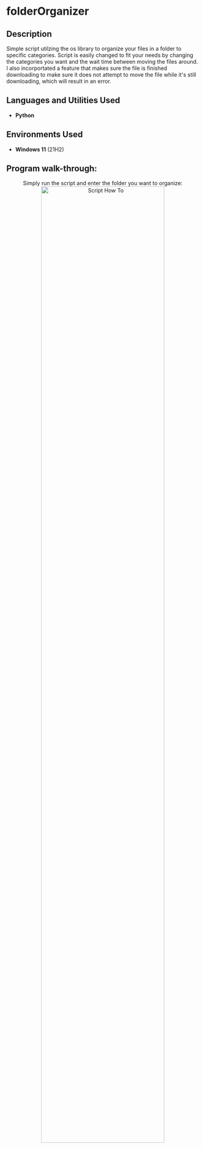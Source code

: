 <h1>folderOrganizer</h1>

 <!--### [YouTube Demonstration](https://youtu.be/7eJexJVCqJo) -->

<h2>Description</h2>
Simple script utilzing the os library to organize your files in a folder to specific categories. Script is easily changed to fit your needs by changing the categories you want and the wait time between moving the files around. I also incorportated a feature that makes sure the file is finished downloading to make sure it does not attempt to move the file while it's still downloading, which will result in an error.
<br />


<h2>Languages and Utilities Used</h2>

- <b>Python</b> 

<h2>Environments Used </h2>

- <b>Windows 11</b> (21H2)

<h2>Program walk-through:</h2>

<p align="center">
Simply run the script and enter the folder you want to organize: <br/>
<img src="https://imgur.com/a/1rCQ744" height="80%" width="80%" alt="Script How To"/>
<br />

<!--
 ```diff
- text in red
+ text in green
! text in orange
# text in gray
@@ text in purple (and bold)@@
```
--!>
